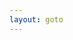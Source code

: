```yaml
---
layout: goto
---
```

<script>
    window.location.href = "{% link _posts/evernote/2018-7-15-evernote.md %}"
</script>